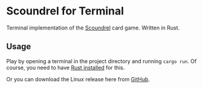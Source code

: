 # Scoundrel for Terminal

Terminal implementation of the
[Scoundrel](http://stfj.net/art/2011/Scoundrel.pdf) card game. Written in Rust.

## Usage

Play by opening a terminal in the project directory and running `cargo run`. Of
course, you need to have
[Rust installed](https://www.rust-lang.org/tools/install) for this.

Or you can download the Linux release here from
[GitHub](https://github.com/comradevanti-games/scoundrel/releases).
